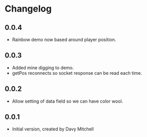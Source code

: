 # Changelog

## 0.0.4

- Rainbow demo now based around player position.

## 0.0.3

- Added mine digging to demo.
- getPos reconnects so socket response can be read each time.

## 0.0.2

- Allow setting of data field so we can have color wool.

## 0.0.1

- Initial version, created by Davy Mitchell
